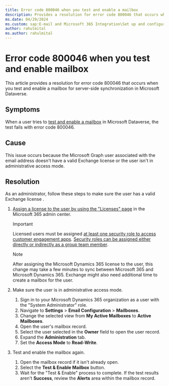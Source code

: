 ```yaml
---
title: Error code 800046 when you test and enable a mailbox
description: Provides a resolution for error code 800046 that occurs when you test and enable a mailbox for server-side synchronization.
ms.date: 04/29/2024
ms.custom: sap:E-mail and Microsoft 365 Integration\Set up and configuration of server-side synchronization
author: rahulmital
ms.author: rahulmital
---
```

# Error code 800046 when you test and enable mailbox

This article provides a resolution for error code 800046 that occurs when you test and enable a mailbox for server-side synchronization in Microsoft Dataverse.

## Symptoms

When a user tries to [test and enable a mailbox](/power-platform/admin/connect-exchange-online#test-the-configuration-of-mailboxes) in Microsoft Dataverse, the test fails with error code 800046.

## Cause

This issue occurs because the Microsoft Graph user associated with the email address doesn't have a valid Exchange license or the user isn't in administrative access mode.

## Resolution

As an administrator, follow these steps to make sure the user has a valid Exchange license .

1. [Assign a license to the user by using the "Licenses" page](/microsoft-365/admin/manage/assign-licenses-to-users#assign-licenses-by-using-the-licenses-page) in the Microsoft 365 admin center.

   > [!IMPORTANT]
   > Licensed users must be assigned [at least one security role to access customer engagement apps](/power-platform/admin/plan-for-deployment-and-administration). [Security roles can be assigned either directly or indirectly as a group team member](/microsoft-365/admin/add-users/assign-admin-roles#assign-admin-roles-to-users-using-roles).

   > [!NOTE]
   > After assigning the Microsoft Dynamics 365 license to the user, this change may take a few minutes to sync between Microsoft 365 and Microsoft Dynamics 365. Exchange might also need additional time to create a mailbox for the user.

2. Make sure the user is in administrative access mode.

   1. Sign in to your Microsoft Dynamics 365 organization as a user with the "System Administrator" role.
   2. Navigate to **Settings** > **Email Configuration** > **Mailboxes**.
   3. Change the selected view from **My Active Mailboxes** to **Active Mailboxes**.
   4. Open the user's mailbox record.
   5. Select the user selected in the **Owner** field to open the user record.
   6. Expand the **Administration** tab.
   7. Set the **Access Mode** to **Read-Write**.

3. Test and enable the mailbox again.

   1. Open the mailbox record if it isn't already open.
   2. Select the **Test & Enable Mailbox** button.
   3. Wait for the "Test & Enable" process to complete. If the test results aren't **Success**, review the **Alerts** area within the mailbox record.

